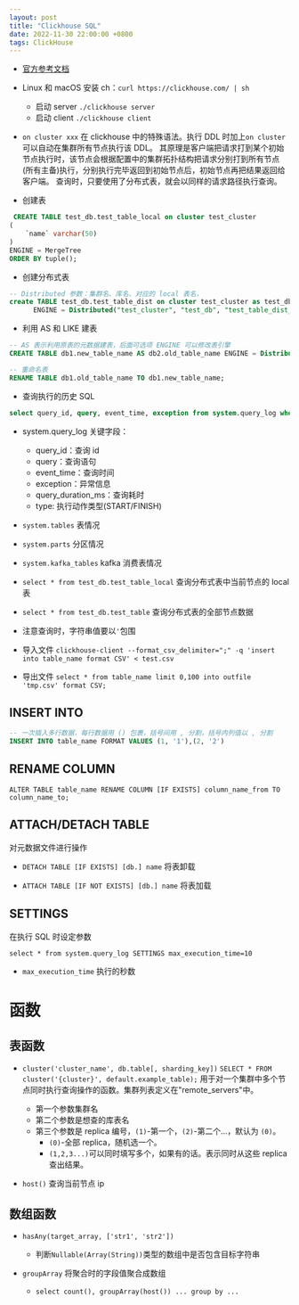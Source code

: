 ```yaml
---
layout: post
title: "Clickhouse SQL"
date: 2022-11-30 22:00:00 +0800
tags: ClickHouse
---
```


- [官方参考文档](https://clickhouse.com/docs/en/sql-reference)

- Linux 和 macOS 安装 ch：`curl https://clickhouse.com/ | sh`

  - 启动 server `./clickhouse server`
  - 启动 client `./clickhouse client`

- `on cluster xxx`
  在 clickhouse 中的特殊语法。执行 DDL 时加上`on cluster`可以自动在集群所有节点执行该 DDL。
  其原理是客户端把请求打到某个初始节点执行时，该节点会根据配置中的集群拓扑结构把请求分别打到所有节点(所有主备)执行，分别执行完毕返回到初始节点后，初始节点再把结果返回给客户端。
  查询时，只要使用了分布式表，就会以同样的请求路径执行查询。

- 创建表

```SQL
 CREATE TABLE test_db.test_table_local on cluster test_cluster
(
    `name` varchar(50)
)
ENGINE = MergeTree
ORDER BY tuple();
```

- 创建分布式表

```SQL
-- Distributed 参数：集群名、库名、对应的 local 表名，
create TABLE test_db.test_table_dist on cluster test_cluster as test_db.test_table_local
      ENGINE = Distributed("test_cluster", "test_db", "test_table_dist_local", rand());
```

- 利用 AS 和 LIKE 建表

```SQL
-- AS 表示利用原表的元数据建表，后面可选项 ENGINE 可以修改表引擎
CREATE TABLE db1.new_table_name AS db2.old_table_name ENGINE = Distributed("test_cluster", "test_db", "test_table_dist", rand());
```

```SQL
-- 重命名表
RENAME TABLE db1.old_table_name TO db1.new_table_name;
```

- 查询执行的历史 SQL

```SQL
select query_id, query, event_time, exception from system.query_log where query like '%test_table%' order by event_time desc limit 20;
```

- system.query_log 关键字段：

  - query_id：查询 id
  - query：查询语句
  - event_time：查询时间
  - exception：异常信息
  - query_duration_ms：查询耗时
  - type: 执行动作类型(START/FINISH)

- `system.tables`
  表情况

- `system.parts`
  分区情况

- `system.kafka_tables`
  kafka 消费表情况

- `select * from test_db.test_table_local`
  查询分布式表中当前节点的 local 表

- `select * from test_db.test_table`
  查询分布式表的全部节点数据

- 注意查询时，字符串值要以`'`包围

- 导入文件
  `clickhouse-client --format_csv_delimiter=";" -q 'insert into table_name format CSV' < test.csv`

- 导出文件
  `select * from table_name limit 0,100 into outfile 'tmp.csv' format CSV;`

## INSERT INTO

```SQL
-- 一次插入多行数据，每行数据用 () 包裹，括号间用 , 分割，括号内列值以 , 分割
INSERT INTO table_name FORMAT VALUES (1, '1'),(2, '2')
```

## RENAME COLUMN

`ALTER TABLE table_name RENAME COLUMN [IF EXISTS] column_name_from TO column_name_to;`

## ATTACH/DETACH TABLE

对元数据文件进行操作

- `DETACH TABLE [IF EXISTS] [db.] name`
  将表卸载

- `ATTACH TABLE [IF NOT EXISTS] [db.] name`
  将表加载

## SETTINGS

在执行 SQL 时设定参数

`select * from system.query_log SETTINGS max_execution_time=10`

- `max_execution_time` 执行的秒数

# 函数

## 表函数

- `cluster('cluster_name', db.table[, sharding_key])`
  `SELECT * FROM cluster('{cluster}', default.example_table);`
  用于对一个集群中多个节点同时执行查询操作的函数。集群列表定义在"remote_servers"中。

  - 第一个参数集群名
  - 第二个参数是想查的库表名
  - 第三个参数是 replica 编号，`(1)`-第一个，`(2)`-第二个...，默认为 `(0)`。
    - `(0)`-全部 replica，随机选一个。
    - `(1,2,3...)`可以同时填写多个，如果有的话。表示同时从这些 replica 查出结果。

- `host()`
  查询当前节点 ip

## 数组函数

- `hasAny(target_array, ['str1', 'str2'])`

  - 判断`Nullable(Array(String))`类型的数组中是否包含目标字符串

- `groupArray` 将聚合时的字段值聚合成数组
  - `select count(), groupArray(host()) ... group by ...`
